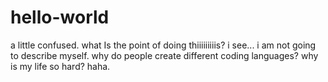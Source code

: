 # hello-world
a little confused. what Is the point of doing thiiiiiiiiis?
i see... i am not going to describe myself.
why do people create different coding languages?
why is my life so hard?
haha.
